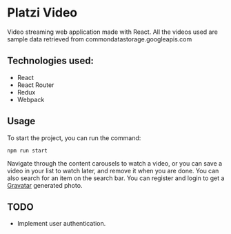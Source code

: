 # Platzi Video
Video streaming web application made with React. All the videos used are sample data retrieved from commondatastorage.googleapis.com

## Technologies used:

- React
- React Router
- Redux
- Webpack

## Usage
To start the project, you can run the command:

```
npm run start
```

Navigate through the content carousels to watch a video, or you can save a video in your list to watch later, and remove it when you are done.
You can also search for an item on the search bar. You can register and login to get a [Gravatar](https://en.gravatar.com/) generated photo.

## TODO

- Implement user authentication.
